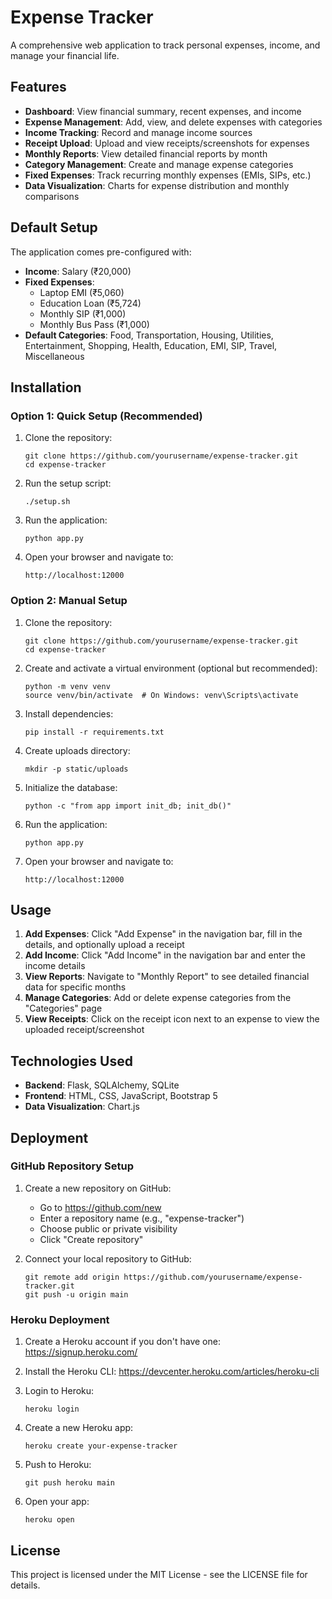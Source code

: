 # Expense Tracker

A comprehensive web application to track personal expenses, income, and manage your financial life.

## Features

- **Dashboard**: View financial summary, recent expenses, and income
- **Expense Management**: Add, view, and delete expenses with categories
- **Income Tracking**: Record and manage income sources
- **Receipt Upload**: Upload and view receipts/screenshots for expenses
- **Monthly Reports**: View detailed financial reports by month
- **Category Management**: Create and manage expense categories
- **Fixed Expenses**: Track recurring monthly expenses (EMIs, SIPs, etc.)
- **Data Visualization**: Charts for expense distribution and monthly comparisons

## Default Setup

The application comes pre-configured with:

- **Income**: Salary (₹20,000)
- **Fixed Expenses**:
  - Laptop EMI (₹5,060)
  - Education Loan (₹5,724)
  - Monthly SIP (₹1,000)
  - Monthly Bus Pass (₹1,000)
- **Default Categories**: Food, Transportation, Housing, Utilities, Entertainment, Shopping, Health, Education, EMI, SIP, Travel, Miscellaneous

## Installation

### Option 1: Quick Setup (Recommended)

1. Clone the repository:
   ```
   git clone https://github.com/yourusername/expense-tracker.git
   cd expense-tracker
   ```

2. Run the setup script:
   ```
   ./setup.sh
   ```

3. Run the application:
   ```
   python app.py
   ```

4. Open your browser and navigate to:
   ```
   http://localhost:12000
   ```

### Option 2: Manual Setup

1. Clone the repository:
   ```
   git clone https://github.com/yourusername/expense-tracker.git
   cd expense-tracker
   ```

2. Create and activate a virtual environment (optional but recommended):
   ```
   python -m venv venv
   source venv/bin/activate  # On Windows: venv\Scripts\activate
   ```

3. Install dependencies:
   ```
   pip install -r requirements.txt
   ```

4. Create uploads directory:
   ```
   mkdir -p static/uploads
   ```

5. Initialize the database:
   ```
   python -c "from app import init_db; init_db()"
   ```

6. Run the application:
   ```
   python app.py
   ```

7. Open your browser and navigate to:
   ```
   http://localhost:12000
   ```

## Usage

1. **Add Expenses**: Click "Add Expense" in the navigation bar, fill in the details, and optionally upload a receipt
2. **Add Income**: Click "Add Income" in the navigation bar and enter the income details
3. **View Reports**: Navigate to "Monthly Report" to see detailed financial data for specific months
4. **Manage Categories**: Add or delete expense categories from the "Categories" page
5. **View Receipts**: Click on the receipt icon next to an expense to view the uploaded receipt/screenshot

## Technologies Used

- **Backend**: Flask, SQLAlchemy, SQLite
- **Frontend**: HTML, CSS, JavaScript, Bootstrap 5
- **Data Visualization**: Chart.js

## Deployment

### GitHub Repository Setup

1. Create a new repository on GitHub:
   - Go to https://github.com/new
   - Enter a repository name (e.g., "expense-tracker")
   - Choose public or private visibility
   - Click "Create repository"

2. Connect your local repository to GitHub:
   ```
   git remote add origin https://github.com/yourusername/expense-tracker.git
   git push -u origin main
   ```

### Heroku Deployment

1. Create a Heroku account if you don't have one: https://signup.heroku.com/

2. Install the Heroku CLI: https://devcenter.heroku.com/articles/heroku-cli

3. Login to Heroku:
   ```
   heroku login
   ```

4. Create a new Heroku app:
   ```
   heroku create your-expense-tracker
   ```

5. Push to Heroku:
   ```
   git push heroku main
   ```

6. Open your app:
   ```
   heroku open
   ```

## License

This project is licensed under the MIT License - see the LICENSE file for details.